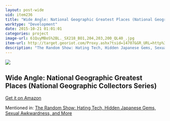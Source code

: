 ```yaml
---
layout: post-wide
uid: item236
title: "Wide Angle: National Geographic Greatest Places (National Geographic Collectors Series)"
worktype: "Development"
date: 2015-10-21 01:01:01
categories: project
image-url: 61QuyMBoS%2BL._SX218_BO1,204,203,200_QL40_.jpg
item-url: http://target.georiot.com/Proxy.ashx?tsid=14707&GR_URL=http%3A%2F%2Fwww.amazon.com%2FWide-Angle-National-Geographic-Collectors%2Fdp%2F1426208936
description: "The Random Show: Hating Tech, Hidden Japanese Gems, Sexual Awkwardness, and More"
---
```

<a href="http://target.georiot.com/Proxy.ashx?tsid=14707&GR_URL=http%3A%2F%2Fwww.amazon.com%2FWide-Angle-National-Geographic-Collectors%2Fdp%2F1426208936" target="blank"><img src="../../../../img/thumbs/61QuyMBoS%2BL._SX218_BO1,204,203,200_QL40_.jpg" class="prod-img"></a>
<h2>Wide Angle: National Geographic Greatest Places (National Geographic Collectors Series)</h2>
<p><a href="http://target.georiot.com/Proxy.ashx?tsid=14707&GR_URL=http%3A%2F%2Fwww.amazon.com%2FWide-Angle-National-Geographic-Collectors%2Fdp%2F1426208936" target="blank">Get it on Amazon</a><p>
<p>Mentioned in: <a href="http://fourhourworkweek.com/2014/11/25/the-random-show-hating-tech-hidden-japanese-gems-sexual-awkwardness-and-more/" target="blank">The Random Show: Hating Tech, Hidden Japanese Gems, Sexual Awkwardness, and More</a></p>

